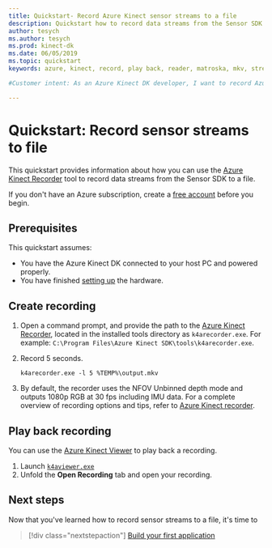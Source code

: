 ```yaml
---
title: Quickstart- Record Azure Kinect sensor streams to a file
description: Quickstart how to record data streams from the Sensor SDK to a file
author: tesych
ms.author: tesych
ms.prod: kinect-dk
ms.date: 06/05/2019
ms.topic: quickstart
keywords: azure, kinect, record, play back, reader, matroska, mkv, streams, depth, rgb, camera, color, imu, audio, sensor

#Customer intent: As an Azure Kinect DK developer, I want to record Azure Kinect sensor streams to a file.

---
```


# Quickstart: Record sensor streams to file

This quickstart provides information about how you can use the [Azure Kinect Recorder](recorder.md) tool to record data streams from the Sensor SDK to a file.

If you don't have an Azure subscription, create a [free account](https://azure.microsoft.com/free/?WT.mc_id=A261C142F) before you begin.

## Prerequisites

This quickstart assumes:

- You have the Azure Kinect DK connected to your host PC and powered properly.
- You have finished [setting up](set-up-azure-kinect-dk.md) the hardware.

## Create recording

1. Open a command prompt, and provide the path to the [Azure Kinect Recorder](recorder.md), located in the installed tools directory as `k4arecorder.exe`. For example: `C:\Program Files\Azure Kinect SDK\tools\k4arecorder.exe`.
2. Record 5 seconds.

    `k4arecorder.exe -l 5 %TEMP%\output.mkv`

3. By default, the recorder uses the NFOV Unbinned depth mode and outputs 1080p RGB at 30 fps including IMU data. For a complete overview of recording options and tips, refer to [Azure Kinect recorder](recorder.md).

## Play back recording

You can use the [Azure Kinect Viewer](azure-kinect-sensor-viewer.md) to play back a recording.

1. Launch [`k4aviewer.exe`](azure-kinect-sensor-viewer.md)
2. Unfold the **Open Recording** tab and open your recording.

## Next steps

Now that you've learned how to record sensor streams to a file, it's time to

> [!div class="nextstepaction"]
> [Build your first application](setup.md)
